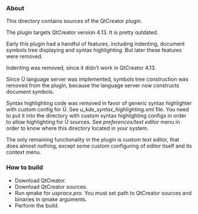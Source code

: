 ### About

This directory contains sources of the QtCreator plugin.

The plugin targets QtCreator version 4.13. It is pretty outdated.

Early this plugin had a handful of features, including indenting, document symbols tree displaying and syntax highlighting.
But later these features were removed.

Indenting was removed, since it didn't work in QtCreator 4.13.

Since Ü language server was implemented, symbols tree construction was removed from the plugin, because the language server now constructs document symbols.

Syntax highlighting code was removed in favor of generic syntax highlighter with custom config for Ü.
See _u_kde_syntax_highlighting.xml_ file.
You need to put it into the directory with custom syntax highlighting configs in order to allow highlighting for Ü sources.
See *preferences/text editor* menu in order to know where this directory located in your system.

The only remaining functionality in the plugin is custom text editor, that does almost nothing, except some custom configuring of editor itself and its context menu.

### How to build
* Download QtCreator.  
* Download QtCreator sources.  
* Run qmake for _usprace.pro_. You must set path to QtCreator sources and binaries in qmake arguments.  
* Perform the build.
